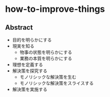 # how-to-improve-things

## Abstract

- 目的を明らかにする
- 現実を知る
  - 物事の状態を明らかにする
  - 業務の本質を明らかにする
- 理想を定義する
- 解決策を探究する
  - モノリシックな解決策を生む
  - モノリシックな解決策をスライスする
- 解決策を実施する
